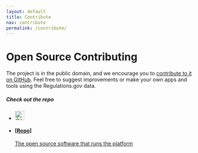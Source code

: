 ```yaml
---
layout: default
title: Contribute
nav: contribute
permalink: /contribute/
---
```

# Open Source Contributing

The project is in the public domain, and we encourage you to [contribute to it on GitHub](http://github.com/[agency]/[repo]). Feel free to suggest improvements or make your own apps and tools using the Regulations.gov data.

##### Check out the repo

<ul class="repo-list no-padding">
  <li class="list-icon">
    <p class="image-wrap">
      <img src="http://usg-website-templates.github.io/developer-hub/static/img/octocat.png" width="25px" title="Github">
    </p>
  </li>
  <li>
    <a href="https://github.com/[agency]/[repo]">
      <h4>[Repo]</h4>
      <p>The open source software that runs the platform</p>
    </a>
  </li>
</ul>
<body id="contribute"></body>
